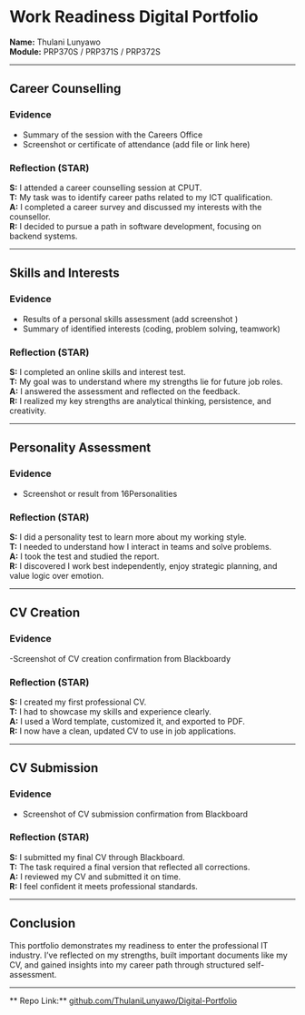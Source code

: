 # Work Readiness Digital Portfolio
**Name:** Thulani Lunyawo  
**Module:** PRP370S / PRP371S / PRP372S  


---

##  Career Counselling

### Evidence
- Summary of the session with the Careers Office
- Screenshot or certificate of attendance (add file or link here)

###  Reflection (STAR)
**S:** I attended a career counselling session at CPUT.  
**T:** My task was to identify career paths related to my ICT qualification.  
**A:** I completed a career survey and discussed my interests with the counsellor.  
**R:** I decided to pursue a path in software development, focusing on backend systems.

---

##  Skills and Interests

###  Evidence
- Results of a personal skills assessment (add screenshot )
- Summary of identified interests (coding, problem solving, teamwork)

### Reflection (STAR)
**S:** I completed an online skills and interest test.  
**T:** My goal was to understand where my strengths lie for future job roles.  
**A:** I answered the assessment and reflected on the feedback.  
**R:** I realized my key strengths are analytical thinking, persistence, and creativity.

---

##  Personality Assessment

### Evidence
- Screenshot or result from 16Personalities 


###  Reflection (STAR)
**S:** I did a personality test to learn more about my working style.  
**T:** I needed to understand how I interact in teams and solve problems.  
**A:** I took the test and studied the report.  
**R:** I discovered I work best independently, enjoy strategic planning, and value logic over emotion.

---

##  CV Creation

###  Evidence
-Screenshot of CV creation confirmation from Blackboardy

### Reflection (STAR)
**S:** I created my first professional CV.  
**T:** I had to showcase my skills and experience clearly.  
**A:** I used a Word template, customized it, and exported to PDF.  
**R:** I now have a clean, updated CV to use in job applications.

---

##  CV Submission

###  Evidence
- Screenshot of CV submission confirmation from Blackboard

###  Reflection (STAR)
**S:** I submitted my final CV through Blackboard.  
**T:** The task required a final version that reflected all corrections.  
**A:** I reviewed my CV and submitted it on time.  
**R:** I feel confident it meets professional standards.

---

##  Conclusion
This portfolio demonstrates my readiness to enter the professional IT industry. I’ve reflected on my strengths, built important documents like my CV, and gained insights into my career path through structured self-assessment.

---

** Repo Link:** [github.com/ThulaniLunyawo/Digital-Portfolio](https://github.com/ThulaniLunyawo/Digital-Portfolio)
